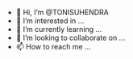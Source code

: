 - 👋 Hi, I’m @TONISUHENDRA
- 👀 I’m interested in ...
- 🌱 I’m currently learning ...
- 💞️ I’m looking to collaborate on ...
- 📫 How to reach me ...

<!---
TONISUHENDRA/TONISUHENDRA is a ✨ special ✨ repository because its `README.md` (this file) appears on your GitHub profile.
You can click the Preview link to take a look at your changes.
--->

